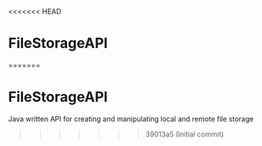 <<<<<<< HEAD
# FileStorageAPI
=======
# FileStorageAPI
Java written API for creating and manipulating local and remote file storage
>>>>>>> 39013a5 (Initial commit)
